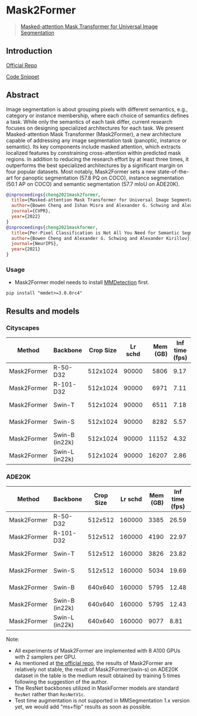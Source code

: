 # Mask2Former

> [Masked-attention Mask Transformer for Universal Image Segmentation](https://arxiv.org/abs/2112.01527)

## Introduction

<!-- [ALGORITHM] -->

<a href="https://github.com/facebookresearch/Mask2Former">Official Repo</a>

<a href="https://github.com/open-mmlab/mmdetection/blob/3.x/mmdet/models/dense_heads/mask2former_head.py">Code Snippet</a>

## Abstract

<!-- [ABSTRACT] -->

Image segmentation is about grouping pixels with different semantics, e.g., category or instance membership, where each choice of semantics defines a task. While only the semantics of each task differ, current research focuses on designing specialized architectures for each task. We present Masked-attention Mask Transformer (Mask2Former), a new architecture capable of addressing any image segmentation task (panoptic, instance or semantic). Its key components include masked attention, which extracts localized features by constraining cross-attention within predicted mask regions. In addition to reducing the research effort by at least three times, it outperforms the best specialized architectures by a significant margin on four popular datasets. Most notably, Mask2Former sets a new state-of-the-art for panoptic segmentation (57.8 PQ on COCO), instance segmentation (50.1 AP on COCO) and semantic segmentation (57.7 mIoU on ADE20K).

```bibtex
@inproceedings{cheng2021mask2former,
  title={Masked-attention Mask Transformer for Universal Image Segmentation},
  author={Bowen Cheng and Ishan Misra and Alexander G. Schwing and Alexander Kirillov and Rohit Girdhar},
  journal={CVPR},
  year={2022}
}
@inproceedings{cheng2021maskformer,
  title={Per-Pixel Classification is Not All You Need for Semantic Segmentation},
  author={Bowen Cheng and Alexander G. Schwing and Alexander Kirillov},
  journal={NeurIPS},
  year={2021}
}
```

### Usage

- Mask2Former model needs to install [MMDetection](https://github.com/open-mmlab/mmdetection) first.

```shell
pip install "mmdet>=3.0.0rc4"
```

## Results and models

### Cityscapes

| Method      | Backbone       | Crop Size | Lr schd | Mem (GB) | Inf time (fps) | mIoU  | mIoU(ms+flip) |                                                                                                                                                       config | download                                                                                                                                                                                                                                                                                                                                                                                                                                                                    |
| ----------- | -------------- | --------- | ------- | -------: | -------------- | ----- | ------------: | -----------------------------------------------------------------------------------------------------------------------------------------------------------: | --------------------------------------------------------------------------------------------------------------------------------------------------------------------------------------------------------------------------------------------------------------------------------------------------------------------------------------------------------------------------------------------------------------------------------------------------------------------------- |
| Mask2Former | R-50-D32       | 512x1024  | 90000   |     5806 | 9.17           | 80.44 |             - |                      [config](https://github.com/open-mmlab/mmsegmentation/blob/dev-1.x/configs/mask2former/mask2former_r50_8xb2-90k_cityscapes-512x1024.py) | [model](https://download.openmmlab.com/mmsegmentation/v0.5/mask2former/mask2former_r50_8xb2-90k_cityscapes-512x1024/mask2former_r50_8xb2-90k_cityscapes-512x1024_20221202_140802-ffd9d750.pth) \| [log](https://download.openmmlab.com/mmsegmentation/v0.5/mask2former/mask2former_r50_8xb2-90k_cityscapes-512x1024/mask2former_r50_8xb2-90k_cityscapes-512x1024_20221202_140802.json)                                                                                      |
| Mask2Former | R-101-D32      | 512x1024  | 90000   |     6971 | 7.11           | 80.80 |             - |                     [config](https://github.com/open-mmlab/mmsegmentation/blob/dev-1.x/configs/mask2former/mask2former_r101_8xb2-90k_cityscapes-512x1024.py) | [model](https://download.openmmlab.com/mmsegmentation/v0.5/mask2former/mask2former_r101_8xb2-90k_cityscapes-512x1024/mask2former_r101_8xb2-90k_cityscapes-512x1024_20221130_031628-43e68666.pth) \| [log](https://download.openmmlab.com/mmsegmentation/v0.5/mask2former/mask2former_r101_8xb2-90k_cityscapes-512x1024/mask2former_r101_8xb2-90k_cityscapes-512x1024_20221130_031628.json))                                                                                 |
| Mask2Former | Swin-T         | 512x1024  | 90000   |     6511 | 7.18           | 81.71 |             - |                   [config](https://github.com/open-mmlab/mmsegmentation/blob/dev-1.x/configs/mask2former/mask2former_swin-t_8xb2-90k_cityscapes-512x1024.py) | [model](https://download.openmmlab.com/mmsegmentation/v0.5/mask2former/mask2former_swin-t_8xb2-90k_cityscapes-512x1024/mask2former_swin-t_8xb2-90k_cityscapes-512x1024_20221127_144501-36c59341.pth) \| [log](https://download.openmmlab.com/mmsegmentation/v0.5/mask2former/mask2former_swin-t_8xb2-90k_cityscapes-512x1024/mask2former_swin-t_8xb2-90k_cityscapes-512x1024_20221127_144501.json))                                                                         |
| Mask2Former | Swin-S         | 512x1024  | 90000   |     8282 | 5.57           | 82.57 |             - |                   [config](https://github.com/open-mmlab/mmsegmentation/blob/dev-1.x/configs/mask2former/mask2former_swin-s_8xb2-90k_cityscapes-512x1024.py) | [model](https://download.openmmlab.com/mmsegmentation/v0.5/mask2former/mask2former_swin-s_8xb2-90k_cityscapes-512x1024/mask2former_swin-s_8xb2-90k_cityscapes-512x1024_20221127_143802-9ab177f6.pth) \| [log](https://download.openmmlab.com/mmsegmentation/v0.5/mask2former/mask2former_swin-s_8xb2-90k_cityscapes-512x1024/mask2former_swin-s_8xb2-90k_cityscapes-512x1024_20221127_143802.json))                                                                         |
| Mask2Former | Swin-B (in22k) | 512x1024  | 90000   |    11152 | 4.32           | 83.52 |             - | [config](https://github.com/open-mmlab/mmsegmentation/blob/dev-1.x/configs/mask2former/mask2former_swin-b-in22k-384x384-pre_8xb2-90k_cityscapes-512x1024.py) | [model](https://download.openmmlab.com/mmsegmentation/v0.5/mask2former/mask2former_swin-b-in22k-384x384-pre_8xb2-90k_cityscapes-512x1024/mask2former_swin-b-in22k-384x384-pre_8xb2-90k_cityscapes-512x1024_20221203_045030-9a86a225.pth) \| [log](https://download.openmmlab.com/mmsegmentation/v0.5/mask2former/mask2former_swin-b-in22k-384x384-pre_8xb2-90k_cityscapes-512x1024/mask2former_swin-b-in22k-384x384-pre_8xb2-90k_cityscapes-512x1024_20221203_045030.json)) |
| Mask2Former | Swin-L (in22k) | 512x1024  | 90000   |    16207 | 2.86           | 83.65 |             - | [config](https://github.com/open-mmlab/mmsegmentation/blob/dev-1.x/configs/mask2former/mask2former_swin-l-in22k-384x384-pre_8xb2-90k_cityscapes-512x1024.py) | [model](https://download.openmmlab.com/mmsegmentation/v0.5/mask2former/mask2former_swin-l-in22k-384x384-pre_8xb2-90k_cityscapes-512x1024/mask2former_swin-l-in22k-384x384-pre_8xb2-90k_cityscapes-512x1024_20221202_141901-28ad20f1.pth) \| [log](https://download.openmmlab.com/mmsegmentation/v0.5/mask2former/mask2former_swin-l-in22k-384x384-pre_8xb2-90k_cityscapes-512x1024/mask2former_swin-l-in22k-384x384-pre_8xb2-90k_cityscapes-512x1024_20221202_141901.json)) |

### ADE20K

| Method      | Backbone       | Crop Size | Lr schd | Mem (GB) | Inf time (fps) | mIoU  | mIoU(ms+flip) |                                                                                                                                                   config | download                                                                                                                                                                                                                                                                                                                                                                                                                                                    |
| ----------- | -------------- | --------- | ------- | -------: | -------------- | ----- | ------------: | -------------------------------------------------------------------------------------------------------------------------------------------------------: | ----------------------------------------------------------------------------------------------------------------------------------------------------------------------------------------------------------------------------------------------------------------------------------------------------------------------------------------------------------------------------------------------------------------------------------------------------------- |
| Mask2Former | R-50-D32       | 512x512   | 160000  |     3385 | 26.59          | 47.87 |             - |                      [config](https://github.com/open-mmlab/mmsegmentation/blob/dev-1.x/configs/mask2former/mask2former_r50_8xb2-160k_ade20k-512x512.py) | [model](https://download.openmmlab.com/mmsegmentation/v0.5/mask2former/mask2former_r50_8xb2-160k_ade20k-512x512/mask2former_r50_8xb2-160k_ade20k-512x512_20221204_000055-2d1f55f1.pth) \| [log](https://download.openmmlab.com/mmsegmentation/v0.5/mask2former/mask2former_r50_8xb2-160k_ade20k-512x512/mask2former_r50_8xb2-160k_ade20k-512x512_20221204_000055.json))                                                                                     |
| Mask2Former | R-101-D32      | 512x512   | 160000  |     4190 | 22.97          | 48.60 |             - |                     [config](https://github.com/open-mmlab/mmsegmentation/blob/dev-1.x/configs/mask2former/mask2former_r101_8xb2-160k_ade20k-512x512.py) | [model](https://download.openmmlab.com/mmsegmentation/v0.5/mask2former/mask2former_r101_8xb2-160k_ade20k-512x512/mask2former_r101_8xb2-160k_ade20k-512x512_20221203_233905-b7135890.pth) \| [log](https://download.openmmlab.com/mmsegmentation/v0.5/mask2former/mask2former_r101_8xb2-160k_ade20k-512x512/mask2former_r101_8xb2-160k_ade20k-512x512_20221203_233905.json))                                                                                 |
| Mask2Former | Swin-T         | 512x512   | 160000  |     3826 | 23.82          | 48.66 |             - |                   [config](https://github.com/open-mmlab/mmsegmentation/blob/dev-1.x/configs/mask2former/mask2former_swin-t_8xb2-160k_ade20k-512x512.py) | [model](https://download.openmmlab.com/mmsegmentation/v0.5/mask2former/mask2former_swin-t_8xb2-160k_ade20k-512x512/mask2former_swin-t_8xb2-160k_ade20k-512x512_20221203_234230-7d64e5dd.pth) \| [log](https://download.openmmlab.com/mmsegmentation/v0.5/mask2former/mask2former_swin-t_8xb2-160k_ade20k-512x512/mask2former_swin-t_8xb2-160k_ade20k-512x512_20221203_234230.json))                                                                         |
| Mask2Former | Swin-S         | 512x512   | 160000  |     5034 | 19.69          | 51.24 |             - |                   [config](https://github.com/open-mmlab/mmsegmentation/blob/dev-1.x/configs/mask2former/mask2former_swin-s_8xb2-160k_ade20k-512x512.py) | [model](https://download.openmmlab.com/mmsegmentation/v0.5/mask2former/mask2former_swin-s_8xb2-160k_ade20k-512x512/mask2former_swin-s_8xb2-160k_ade20k-512x512_20221204_143905-e715144e.pth) \| [log](https://download.openmmlab.com/mmsegmentation/v0.5/mask2former/mask2former_swin-s_8xb2-160k_ade20k-512x512/mask2former_swin-s_8xb2-160k_ade20k-512x512_20221204_143905.json))                                                                         |
| Mask2Former | Swin-B         | 640x640   | 160000  |     5795 | 12.48          | 52.44 |             - |  [config](https://github.com/open-mmlab/mmsegmentation/blob/dev-1.x/configs/mask2former/mask2former_swin-b-in1k-384x384-pre_8xb2-160k_ade20k-640x640.py) | [model](https://download.openmmlab.com/mmsegmentation/v0.5/mask2former/mask2former_swin-b-in1k-384x384-pre_8xb2-160k_ade20k-640x640/mask2former_swin-b-in1k-384x384-pre_8xb2-160k_ade20k-640x640_20221129_125118-a4a086d2.pth) \| [log](https://download.openmmlab.com/mmsegmentation/v0.5/mask2former/mask2former_swin-b-in1k-384x384-pre_8xb2-160k_ade20k-640x640/mask2former_swin-b-in1k-384x384-pre_8xb2-160k_ade20k-640x640_20221129_125118.json))     |
| Mask2Former | Swin-B (in22k) | 640x640   | 160000  |     5795 | 12.43          | 53.90 |             - | [config](https://github.com/open-mmlab/mmsegmentation/blob/dev-1.x/configs/mask2former/mask2former_swin-b-in22k-384x384-pre_8xb2-160k_ade20k-640x640.py) | [model](https://download.openmmlab.com/mmsegmentation/v0.5/mask2former/mask2former_swin-b-in22k-384x384-pre_8xb2-160k_ade20k-640x640/mask2former_swin-b-in22k-384x384-pre_8xb2-160k_ade20k-640x640_20221203_235230-7ec0f569.pth) \| [log](https://download.openmmlab.com/mmsegmentation/v0.5/mask2former/mask2former_swin-b-in22k-384x384-pre_8xb2-160k_ade20k-640x640/mask2former_swin-b-in22k-384x384-pre_8xb2-160k_ade20k-640x640_20221203_235230.json)) |
| Mask2Former | Swin-L (in22k) | 640x640   | 160000  |     9077 | 8.81           | 56.01 |             - | [config](https://github.com/open-mmlab/mmsegmentation/blob/dev-1.x/configs/mask2former/mask2former_swin-l-in22k-384x384-pre_8xb2-160k_ade20k-640x640.py) | [model](https://download.openmmlab.com/mmsegmentation/v0.5/mask2former/mask2former_swin-l-in22k-384x384-pre_8xb2-160k_ade20k-640x640/mask2former_swin-l-in22k-384x384-pre_8xb2-160k_ade20k-640x640_20221203_235933-7120c214.pth) \| [log](https://download.openmmlab.com/mmsegmentation/v0.5/mask2former/mask2former_swin-l-in22k-384x384-pre_8xb2-160k_ade20k-640x640/mask2former_swin-l-in22k-384x384-pre_8xb2-160k_ade20k-640x640_20221203_235933.json)) |

Note:

- All experiments of Mask2Former are implemented with 8 A100 GPUs with 2 samplers per GPU.
- As mentioned at [the official repo](https://github.com/facebookresearch/Mask2Former/issues/5), the results of Mask2Former are relatively not stable, the result of Mask2Former(swin-s) on ADE20K dataset in the table is the medium result obtained by training 5 times following the suggestion of the author.
- The ResNet backbones utilized in MaskFormer models are standard `ResNet` rather than `ResNetV1c`.
- Test time augmentation is not supported in MMSegmentation 1.x version yet, we would add "ms+flip" results as soon as possible.
